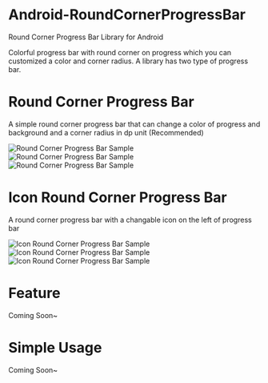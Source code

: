 Android-RoundCornerProgressBar
==============================

Round Corner Progress Bar Library for Android

Colorful progress bar with round corner on progress which you can customized a color and corner radius. A library has two type of progress bar.


Round Corner Progress Bar
===============================

A simple round corner progress bar that can change a color of progress and background and a corner radius in dp unit (Recommended)

![Round Corner Progress Bar Sample](https://raw.githubusercontent.com/akexorcist/Android-RoundCornerProgressBar/master/image/screenshot_01.png)
![Round Corner Progress Bar Sample](https://raw.githubusercontent.com/akexorcist/Android-RoundCornerProgressBar/master/image/screenshot_02.png)
![Round Corner Progress Bar Sample](https://raw.githubusercontent.com/akexorcist/Android-RoundCornerProgressBar/master/image/screenshot_03.png)


Icon Round Corner Progress Bar
===============================

A round corner progress bar with a changable icon on the left of progress bar

![Icon Round Corner Progress Bar Sample](https://raw.githubusercontent.com/akexorcist/Android-RoundCornerProgressBar/master/image/screenshot_04.png)
![Icon Round Corner Progress Bar Sample](https://raw.githubusercontent.com/akexorcist/Android-RoundCornerProgressBar/master/image/screenshot_05.png)
![Icon Round Corner Progress Bar Sample](https://raw.githubusercontent.com/akexorcist/Android-RoundCornerProgressBar/master/image/screenshot_06.png)


Feature
===========================
Coming Soon~


Simple Usage
===========================
Coming Soon~
